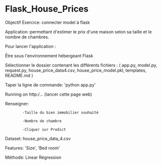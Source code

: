 # Flask_House_Prices

Objectif Exercice: connecter model à flask

Application :permettant d'estimer le prix d'une maison selon sa taille et le nombre de chambres.

Pour lancer l'application :

Être sous l'environnement hébergeant Flask

Sélectionner le dossier contenant les différents fichiers : (
                                                                app.py, 
                                                                model.py, 
                                                                request.py,
                                                                house_price_data4.csv,
                                                                house_price_model.pkl,
                                                                templates,
                                                                README.md )

Taper la ligne de commande: 'python app.py'

Running on http:/... (lancer cette page web)

Renseigner:

            -Taille du bien immobilier souhaité
            
            -Nombre de chambre
            
            -Cliquer sur Predict



Dataset: house_price_data_4.csv

Features: 'Size', 'Bed room'

Méthode: Linear Régression

